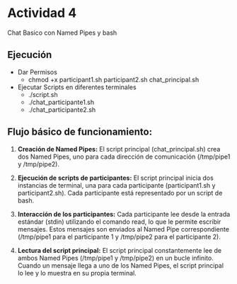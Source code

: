 # Actividad 4

Chat Basico con Named Pipes y bash 

Ejecución
---------------
* Dar Permisos
  * chmod +x participant1.sh participant2.sh chat_principal.sh
* Ejecutar Scripts en diferentes terminales
  * ./script.sh
  * ./chat_participante1.sh
  * ./chat_participante2.sh


Flujo básico de funcionamiento:
---------------------------------

1. **Creación de Named Pipes:** El script principal (chat_principal.sh) crea dos Named Pipes, uno para cada dirección de comunicación (/tmp/pipe1 y /tmp/pipe2).

2. **Ejecución de scripts de participantes:** El script principal inicia dos instancias de terminal, una para cada participante (participant1.sh y participant2.sh). Cada participante está representado por un script de bash.

3. **Interacción de los participantes:** Cada participante lee desde la entrada estándar (stdin) utilizando el comando read, lo que le permite escribir mensajes. Estos mensajes son enviados al Named Pipe correspondiente (/tmp/pipe1 para el participante 1 y /tmp/pipe2 para el participante 2).

4. **Lectura del script principal:** El script principal constantemente lee de ambos Named Pipes (/tmp/pipe1 y /tmp/pipe2) en un bucle infinito. Cuando un mensaje llega a uno de los Named Pipes, el script principal lo lee y lo muestra en su propia terminal.
